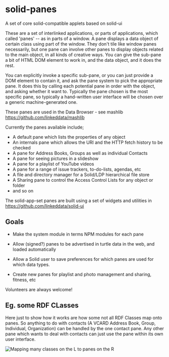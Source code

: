 # solid-panes
A set of core solid-compatible applets based on solid-ui

These are a set of interlinked applications, or parts of applications, 
which called 'panes' -- as in parts of a window.  A pane displays a data object of certain class using part of the window.
They don't tile like window panes necessarily, but one pane can involve other panes to display
objects related to the main object, in all kinds of creative ways. You can give the sub-pane a bit of 
HTML DOM element to work in, and the data object, and it does the rest. 

You can explicitly invoke a specific sub-pane, or you can just provide a DOM element to contain it, and
ask the pane system to pick the appropriate pane.  It does this by calling each potential pane in order
with the object, and asking whether it want to. Typically the pane chosen is the most specific pane, 
so typically a hand-written user interface will be chosen over a generic machine-generated one.

These panes are used in the Data Browser - see mashlib https://github.com/linkeddata/mashlib

Currently the panes available include;

- A default pane which lists the properties of any object
- An internals pane which allows the URI and the HTTP fetch history to be checked
- A pane for Address Books, Groups as well as individual Contacts 
- A pane for seeing pictures in a slideshow
- A pane for a playlist of YouTube videos
- A pane for a range of issue trackers, to-do-lists, agendas, etc
- A file and directory manager for a Solid/LDP hierarchical file store
- A Sharing pane to control the Access Control Lists for any object or folder
- and so on

The solid-app-set panes are built using a set of widgets and utilities in https://github.com/linkeddata/solid-ui

## Goals

- Make the system module in terms NPM modules for each pane

- Allow (signed?) panes to be advertised in turtle data in the web, and loaded automatically

- Allow a Solid user to save preferences for which panes are used for which data types.

- Create new panes for playlist and photo management and sharing, fitness, etc

Volunteers are always welcome!

## Eg. some RDF CLasses

Here just to show how it works are how some not all RDF Classes map onto panes.  So anything to do with
contacts (A VCARD Address Book, Group, Individual, Organization) can be handled by the one contact
pane.  Any other pane which wants to deal with contacts can just use the pane within its own user interface.


![Mapping many classes on the L to panes on the R](https://solid.github.io//solid-panes/doc/images/panes-for-classes.svg)


